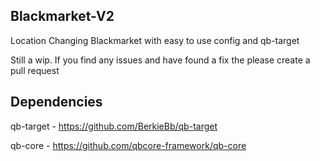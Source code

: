 ## Blackmarket-V2
Location Changing Blackmarket with easy to use config and qb-target

Still a wip. If you find any issues and have found a fix the please create a pull request

## Dependencies 

qb-target - https://github.com/BerkieBb/qb-target

qb-core - https://github.com/qbcore-framework/qb-core
